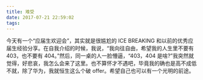 ```yaml
---
title: 难受
date: 2017-07-21 22:59:02
tags:
---
```

今天有一个“应届生欢迎会”，其实就是很尴尬的 ICE BREAKING 和以前的优秀应届生经验分享。在自我介绍的时候，我说，“我向往自由，希望我的人生里不要有 403，也不要有 404。”然后，同一桌的人一脸懵逼，“403，404 是啥?”我突然就觉得，好悲哀，我怎么会来了这里。也不算怀才不遇吧，毕竟我的确也是高不成低不就，除了华为，我就恒生这么个破 offer。希望自己也可以有一个光明的前途。
